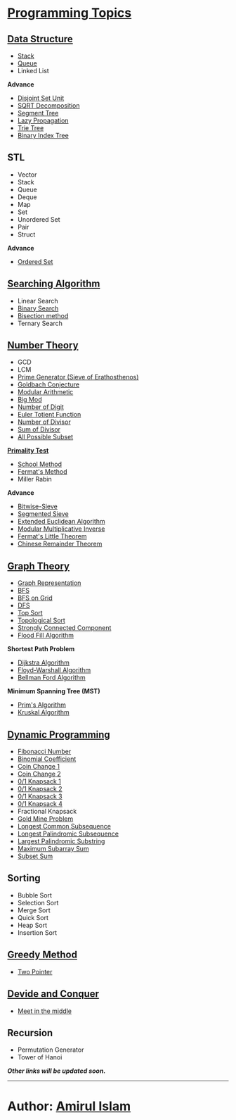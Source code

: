 [Programming Topics](https://github.com/shiningflash/Competitive-Programming-Resources/blob/master/README.md)
==================

[Data Structure](https://github.com/shiningflash/advance-data-structure)
--------------
* [Stack](https://github.com/shiningflash/advance-data-structure/blob/master/stack.cpp)
* [Queue](https://github.com/shiningflash/advance-data-structure/blob/master/Stack.cpp)
* Linked List

**Advance**
* [Disjoint Set Unit](https://github.com/shiningflash/advance-data-structure/blob/master/DisjointSetUnit.cpp)
* [SQRT Decomposition](https://github.com/shiningflash/advance-data-structure/blob/master/sqrt_decomposition.cpp)
* [Segment Tree](https://github.com/shiningflash/advance-data-structure/blob/master/segment_tree.cpp)
* [Lazy Propagation](https://github.com/shiningflash/advance-data-structure/blob/master/lazy_propagation.cpp)
* [Trie Tree](https://github.com/shiningflash/advance-data-structure/blob/master/radix_tree.cpp)
* [Binary Index Tree](https://github.com/shiningflash/advance-data-structure/blob/master/binary_indexed_tree.cpp)


STL
---
* Vector
* Stack
* Queue
* Deque
* Map
* Set
* Unordered Set
* Pair
* Struct

**Advance**
* [Ordered Set](https://github.com/shiningflash/advance-data-structure/blob/master/ordered_set.cpp)


[Searching Algorithm](https://github.com/shiningflash/Algorithm_Basic)
-------------------
* Linear Search
* [Binary Search](https://github.com/shiningflash/Algorithm_Basic/blob/master/binary_search.cpp)
* [Bisection method](https://github.com/shiningflash/Algorithm_Basic/blob/master/sqrt_using_bisection.cpp)
* Ternary Search


[Number Theory](https://github.com/shiningflash/Algorithm_Basic)
-------------
* GCD
* LCM
* [Prime Generator (Sieve of Erathosthenos)](https://github.com/shiningflash/Number-Theory/blob/master/sieve_of_Eratosthenes.cpp)
* [Goldbach Conjecture](https://github.com/shiningflash/Number-Theory/blob/master/goldbach_conjecture.cpp)
* [Modular Arithmetic](https://github.com/shiningflash/Number-Theory/blob/master/Modular_Arithmetic.cpp)
* [Big Mod](https://github.com/shiningflash/Number-Theory/blob/master/Big_Mod.cpp)
* [Number of Digit](https://github.com/shiningflash/Number-Theory/blob/master/number_of_digit.cpp)
* [Euler Totient Function](https://github.com/shiningflash/Number-Theory/blob/master/euler_totient_function.cpp)
* [Number of Divisor](https://github.com/shiningflash/Number-Theory/blob/master/number_of_divisor.cpp)
* [Sum of Divisor](https://github.com/shiningflash/Number-Theory/blob/master/sum_of_divisor.cpp)
* [All Possible Subset](https://github.com/shiningflash/Number-Theory/blob/master/AllPossibleSubset.cpp)

[**Primality Test**](https://github.com/shiningflash/Algorithm_Basic/tree/master/Primality%20Test)
* [School Method](https://github.com/shiningflash/Algorithm_Basic/blob/master/Primality%20Test/School_Method_Primality_Test.cpp)
* [Fermat's Method](https://github.com/shiningflash/Algorithm_Basic/blob/master/Primality%20Test/Fermats_Method_Primality_Test.cpp)
* Miller Rabin

**Advance**
* [Bitwise-Sieve](https://github.com/shiningflash/Algorithm_Basic/blob/master/bitwise_sieve.cpp)
* [Segmented Sieve](https://github.com/shiningflash/Number-Theory/tree/master/Segmented%20Sieve)
* [Extended Euclidean Algorithm](https://github.com/shiningflash/Number-Theory/blob/master/extended_euclidean_algorithm.cpp)
* [Modular Multiplicative Inverse](https://github.com/shiningflash/Number-Theory/blob/master/modular_multiplicative_inverse.cpp)
* [Fermat's Little Theorem](https://github.com/shiningflash/Number-Theory/blob/master/fermats_little_theorem.cpp)
* [Chinese Remainder Theorem](https://github.com/shiningflash/Number-Theory/blob/master/chinese_remainder_theorem.cpp)

[Graph Theory](https://github.com/shiningflash/Graph-Algorithm)
------------
* [Graph Representation](https://github.com/shiningflash/Graph-Algorithm/blob/master/Graph_Representation3.cpp)
* [BFS](https://github.com/shiningflash/Graph-Algorithm/blob/master/BFS.cpp)
* [BFS on Grid](https://github.com/shiningflash/Graph-Algorithm/blob/master/BFS_on_grid.cpp)
* [DFS](https://github.com/shiningflash/Graph-Algorithm/blob/master/DFS.cpp)
* [Top Sort](https://github.com/shiningflash/Graph-Algorithm/blob/master/TopSort.cpp)
* [Topological Sort](https://github.com/shiningflash/Graph-Algorithm/blob/master/TopologicalSort.cpp)
* [Strongly Connected Component](https://github.com/shiningflash/Graph-Algorithm/blob/master/Strongly_Connected_Component.cpp)
* [Flood Fill Algorithm](https://github.com/shiningflash/Graph-Algorithm/blob/master/Flood_Fill_Algorithm.cpp)

**Shortest Path Problem**
* [Dijkstra Algorithm](https://github.com/shiningflash/Graph-Algorithm/blob/master/dijkstra.cpp)
* [Floyd-Warshall Algorithm](https://github.com/shiningflash/Graph-Algorithm/blob/master/floyd_warshall.cpp)
* [Bellman Ford Algorithm](https://github.com/shiningflash/Graph-Algorithm/blob/master/bellman_ford.cpp)

**Minimum Spanning Tree (MST)**
* [Prim's Algorithm](https://github.com/shiningflash/Graph-Algorithm/blob/master/Prims_MST.cpp)
* [Kruskal Algorithm](https://github.com/shiningflash/Graph-Algorithm/blob/master/Kruskal_MST.cpp)


[Dynamic Programming](https://github.com/shiningflash/DP-solution)
-------------------
* [Fibonacci Number](https://github.com/shiningflash/DP-solution/blob/master/fibonacci.cpp)
* [Binomial Coefficient](https://github.com/shiningflash/DP-solution/blob/master/bionomialCOEFFICIENT.cpp)
* [Coin Change 1](https://github.com/shiningflash/DP-solution/blob/master/coinCHANGE.cpp)
* [Coin Change 2](https://github.com/shiningflash/DP-solution/blob/master/coinCHANGE1.cpp)
* [0/1 Knapsack 1](https://github.com/shiningflash/DP-solution/blob/master/knapsack.cpp)
* [0/1 Knapsack 2](https://github.com/shiningflash/DP-solution/blob/master/knapsack01.cpp)
* [0/1 Knapsack 3](https://github.com/shiningflash/DP-solution/blob/master/knapsack02.cpp)
* [0/1 Knapsack 4](https://github.com/shiningflash/DP-solution/blob/master/knapsack03.cpp)
* Fractional Knapsack
* [Gold Mine Problem](https://github.com/shiningflash/DP-solution/blob/master/GoldMineProblem.cpp)
* [Longest Common Subsequence](https://github.com/shiningflash/DP-solution/blob/master/LCS_.cpp)
* [Longest Palindromic Subsequence](https://github.com/shiningflash/DP-solution/blob/master/longestPalindromeSubsequence.cpp)
* [Largest Palindromic Substring](https://github.com/shiningflash/DP-solution/blob/master/longestPalindromicSubStr.cpp)
* [Maximum Subarray Sum](https://github.com/shiningflash/DP-solution/blob/master/maxSubArrSum.cpp)
* [Subset Sum](https://github.com/shiningflash/DP-solution/blob/master/subset_Sum.cpp)


Sorting
-------
* Bubble Sort
* Selection Sort
* Merge Sort
* Quick Sort
* Heap Sort
* Insertion Sort


[Greedy Method](https://github.com/shiningflash/Algorithm_Basic)
-------------
* [Two Pointer](https://github.com/shiningflash/Algorithm_Basic/blob/master/Two_Pointer.cpp)

[Devide and Conquer](https://github.com/shiningflash/Algorithm_Basic)
------------------
* [Meet in the middle](https://github.com/shiningflash/Algorithm_Basic/blob/master/Meet_in_the_Middle.cpp)

Recursion
---------
* Permutation Generator
* Tower of Hanoi


***Other links will be updated soon.***

---------------------------------------

# Author: [Amirul Islam](https://www.linkedin.com/in/amirulislamalmamun)
